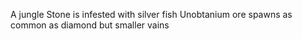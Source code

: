 A jungle
Stone is infested with silver fish
Unobtanium ore spawns as common as diamond but smaller vains